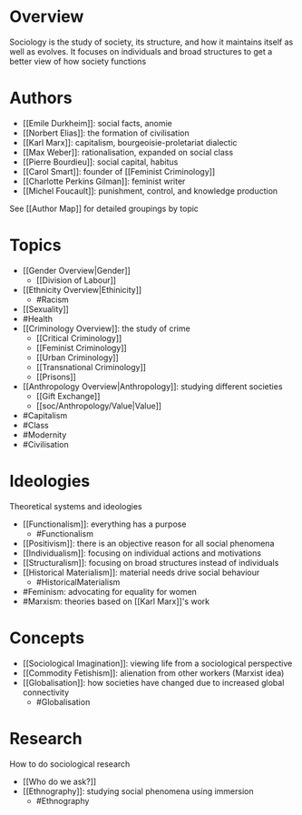 # Overview
Sociology is the study of society, its structure, and how it maintains itself as well as evolves. It focuses on individuals and broad structures to get a better view of how society functions

# Authors
- [[Emile Durkheim]]: social facts, anomie
- [[Norbert Elias]]: the formation of civilisation
- [[Karl Marx]]: capitalism, bourgeoisie-proletariat dialectic
- [[Max Weber]]: rationalisation, expanded on social class
- [[Pierre Bourdieu]]: social capital, habitus
- [[Carol Smart]]: founder of [[Feminist Criminology]]
- [[Charlotte Perkins Gilman]]: feminist writer
- [[Michel Foucault]]: punishment, control, and knowledge production

See [[Author Map]] for detailed groupings by topic

# Topics
- [[Gender Overview|Gender]]
	- [[Division of Labour]]
- [[Ethnicity Overview|Ethinicity]]
	- #Racism
- [[Sexuality]]
- #Health 
- [[Criminology Overview]]: the study of crime
	- [[Critical Criminology]]
	- [[Feminist Criminology]]
	- [[Urban Criminology]]
	- [[Transnational Criminology]]
	- [[Prisons]]
- [[Anthropology Overview|Anthropology]]: studying different societies
	- [[Gift Exchange]]
	- [[soc/Anthropology/Value|Value]]
- #Capitalism 
- #Class 
- #Modernity 
- #Civilisation 

# Ideologies
Theoretical systems and ideologies

- [[Functionalism]]: everything has a purpose
	- #Functionalism 
- [[Positivism]]: there is an objective reason for all social phenomena
- [[Individualism]]: focusing on individual actions and motivations
- [[Structuralism]]: focusing on broad structures instead of individuals
- [[Historical Materialism]]: material needs drive social behaviour
	- #HistoricalMaterialism 
- #Feminism: advocating for equality for women
- #Marxism: theories based on [[Karl Marx]]'s work

# Concepts
- [[Sociological Imagination]]: viewing life from a sociological perspective
- [[Commodity Fetishism]]: alienation from other workers (Marxist idea)
- [[Globalisation]]: how societies have changed due to increased global connectivity
	- #Globalisation 

# Research
How to do sociological research

- [[Who do we ask?]]
- [[Ethnography]]: studying social phenomena using immersion
	- #Ethnography 